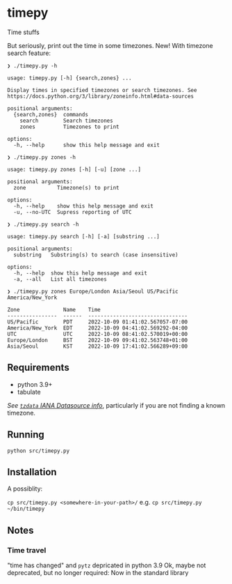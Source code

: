 # timepy
Time stuffs

But seriously, print out the time in some timezones. 
New! With timezone search feature:

`❯ ./timepy.py -h`
```
usage: timepy.py [-h] {search,zones} ...

Display times in specified timezones or search timezones. See
https://docs.python.org/3/library/zoneinfo.html#data-sources

positional arguments:
  {search,zones}  commands
    search        Search timezones
    zones         Timezones to print

options:
  -h, --help      show this help message and exit
```
`❯ ./timepy.py zones -h`
```
usage: timepy.py zones [-h] [-u] [zone ...]

positional arguments:
  zone          Timezone(s) to print

options:
  -h, --help    show this help message and exit
  -u, --no-UTC  Supress reporting of UTC
```
`❯ ./timepy.py search -h`
```
usage: timepy.py search [-h] [-a] [substring ...]

positional arguments:
  substring   Substring(s) to search (case insensitive)

options:
  -h, --help  show this help message and exit
  -a, --all   List all timezones
```
`❯ ./timepy.py zones Europe/London Asia/Seoul US/Pacific America/New_York`
```
Zone              Name    Time
----------------  ------  --------------------------------
US/Pacific        PDT     2022-10-09 01:41:02.567057-07:00
America/New_York  EDT     2022-10-09 04:41:02.569292-04:00
UTC               UTC     2022-10-09 08:41:02.570019+00:00
Europe/London     BST     2022-10-09 09:41:02.563748+01:00
Asia/Seoul        KST     2022-10-09 17:41:02.566289+09:00
```

## Requirements
- python 3.9+
- tabulate

_See [`tzdata` IANA Datasource info](https://docs.python.org/3/library/zoneinfo.html#data-sources)_,
particularly if you are not finding a known timezone.

## Running
`python src/timepy.py`

## Installation
A possiblity:

`cp src/timepy.py <somewhere-in-your-path>/`
e.g. `cp src/timepy.py ~/bin/timepy`

## Notes 
### Time travel
"time has changed" and `pytz` depricated in python 3.9
Ok, maybe not deprecated, but no longer required:
Now in the standard library

